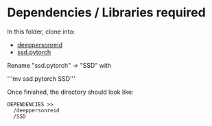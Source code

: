 # Dependencies / Libraries required

In this folder, clone into:
- [deeppersonreid](https://github.com/KaiyangZhou/deep-person-reid)
- [ssd.pytorch](https://github.com/amdegroot/ssd.pytorch)

Rename "ssd.pytorch" -> "SSD" with

'''mv ssd.pytorch SSD'''

Once finished, the directory should look like: 
```
DEPENDENCIES >>
  /deeppersonreid
  /SSD
```
